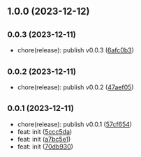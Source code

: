 ## 1.0.0 (2023-12-12)




## <small>0.0.3 (2023-12-11)</small>

* chore(release): publish v0.0.3 ([6afc0b3](https://github.com/qiuguangyi123/encode-fe-spec/commit/6afc0b3))



## <small>0.0.2 (2023-12-11)</small>

* chore(release): publish v0.0.2 ([47aef05](https://github.com/qiuguangyi123/encode-fe-spec/commit/47aef05))



## <small>0.0.1 (2023-12-11)</small>

* chore(release): publish v0.0.1 ([57cf654](https://github.com/qiuguangyi123/encode-fe-spec/commit/57cf654))
* feat: init ([5ccc5da](https://github.com/qiuguangyi123/encode-fe-spec/commit/5ccc5da))
* feat: init ([a7bc5e1](https://github.com/qiuguangyi123/encode-fe-spec/commit/a7bc5e1))
* feat: init ([70db930](https://github.com/qiuguangyi123/encode-fe-spec/commit/70db930))



